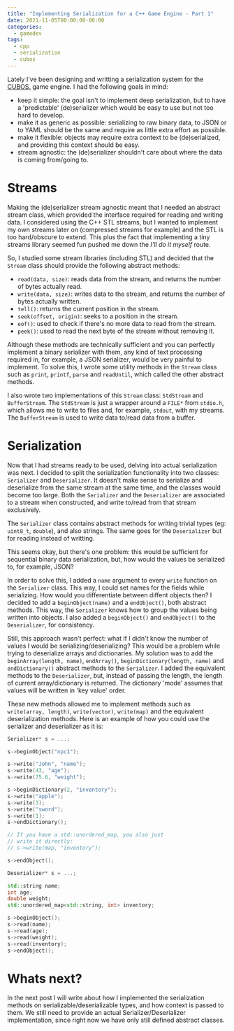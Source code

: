 ```yaml
---
title: "Implementing Serialization for a C++ Game Engine - Part 1"
date: 2021-11-05T00:00:00-00:00
categories:
  - gamedev
tags:
  - cpp
  - serialization
  - cubos
---
```


Lately I've been designing and writting a serialization system for the
[CUBOS.](https://github.com/GameDevTecnico/cubos) game engine. I had the
following goals in mind:
- keep it simple: the goal isn't to implement deep serialization, but to
have a 'predictable' (de)serializer which would be easy to use but not too hard
to develop.
- make it as generic as possible: serializing to raw binary data, to JSON or to
YAML should be the same and require as little extra effort as possible.
- make it flexible: objects may require extra context to be (de)serialized, and
providing this context should be easy.
- stream agnostic: the (de)serializer shouldn't care about where the data is
coming from/going to.

# Streams

Making the (de)serializer stream agnostic meant that I needed an abstract stream
class, which provided the interface required for reading and writing data. I
considered using the C++ STL streams, but I wanted to implement my own streams
later on (compressed streams for example) and the STL is too hard/obscure to
extend. This plus the fact that implementing a tiny streams library seemed fun
pushed me down the *I'll do it myself* route.

So, I studied some stream libraries (including STL) and decided that the `Stream`
class should provide the following abstract methods:

- `read(data, size)`: reads data from the stream, and returns the number of
bytes actually read.
- `write(data, size)`: writes data to the stream, and returns the number of
bytes actually written.
- `tell()`: returns the current position in the stream.
- `seek(offset, origin)`: seeks to a position in the stream.
- `eof()`: used to check if there's no more data to read from the stream.
- `peek()`: used to read the next byte of the stream without removing it.

Although these methods are technically sufficient and you can perfectly
implement a binary serializer with them, any kind of text processing required
in, for example, a JSON serializer, would be very painful to implement. To solve
this, I wrote some utility methods in the `Stream` class such as `print`, `printf`,
`parse` and `readUntil`, which called the other abstract methods.

I also wrote two implementations of this `Stream` class: `StdStream` and
`BufferStream`. The `StdStream` is just a wrapper around a `FILE*` from
`stdio.h`, which allows me to write to files and, for example, `stdout`, with my
streams. The `BufferStream` is used to write data to/read data from a buffer.

# Serialization

Now that I had streams ready to be used, delving into actual serialization was
next. I decided to split the serialization functionality into two classes:
`Serializer` and `Deserializer`. It doesn't make sense to serialize and
deserialize from the same stream at the same time, and the classes would become
too large. Both the `Serializer` and the `Deserializer` are associated to a
stream when constructed, and write to/read from that stream exclusively.

The `Serializer` class contains abstract methods for writing trivial types (eg:
`uint8_t`, `double`), and also strings. The same goes for the `Deserializer`
but for reading instead of writting.

This seems okay, but there's one problem: this would be sufficient for
sequential binary data serialization, but, how would the values be serialized
to, for example, JSON?

In order to solve this, I added a `name` argument to every `write` function on
the `Serializer` class. This way, I could set names for the fields while
serializing. How would you differentiate between diffent objects then? I decided
to add a `beginObject(name)` and a `endObject()`, both abstract methods. This
way, the `Serializer` knows how to group the values being written into objects.
I also added a `beginObject()` and `endObject()` to the `Deserializer`, for
consistency.

Still, this approach wasn't perfect: what if I didn't know the number of values
I would be serializing/deserializing? This would be a problem while trying to
deserialize arrays and dictionaries. My solution was to add the
`beginArray(length, name)`, `endArray()`, `beginDictionary(length, name)` and
`endDictionary()` abstract methods to the `Serializer`. I added the equivalent
methods to the `Deserializer`, but, instead of passing the length, the length
of current array/dictionary is returned. The dictionary 'mode' assumes that
values will be written in 'key value' order.

These new methods allowed me to implement methods such as `write(array, length)`,
`write(vector)`, `write(map)` and the equivalent deserialization methods. Here
is an example of how you could use the serializer and deserializer as it is:

```cpp
Serializer* s = ...;

s->beginObject("npc1");

s->write("John", "name");
s->write(43, "age");
s->write(75.6, "weight");

s->beginDictionary(2, "inventory");
s->write("apple");
s->write(3);
s->write("sword");
s->write(1);
s->endDictionary();

// If you have a std::unordered_map, you also just
// write it directly:
// s->write(map, "inventory");

s->endObject();
```

```cpp
Deserializer* s = ...;

std::string name;
int age;
double weight;
std::unordered_map<std::string, int> inventory;

s->beginObject();
s->read(name);
s->read(age);
s->read(weight);
s->read(inventory);
s->endObject();
```

# Whats next?

In the next post I will write about how I implemented the serialization methods
on serializable/deserializable types, and how context is passed to them. We
still need to provide an actual Serializer/Deserializer implementation, since
right now we have only still defined abstract classes.

